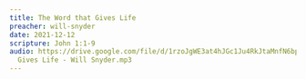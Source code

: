 ```yaml
---
title: The Word that Gives Life
preacher: will-snyder
date: 2021-12-12
scripture: John 1:1-9
audio: https://drive.google.com/file/d/1rzoJgWE3at4hJGc1Ju4RkJtaMnfN6bpu/view
  Gives Life - Will Snyder.mp3
---
```

